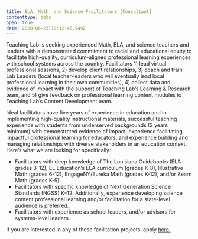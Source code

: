 ```yaml
---
title: ELA, Math, and Science Facilitators [Consultant]
contenttype: jobs
open: true
date: 2020-06-23T19:12:46.949Z
---
```

Teaching Lab is seeking experienced Math, ELA, and science teachers and leaders with a demonstrated commitment to racial and educational equity to facilitate high-quality, curriculum-aligned professional learning experiences with school systems across the country. Facilitators 1) lead virtual professional sessions, 2) develop client relationships, 3) coach and train Lab Leaders (local teacher-leaders who will eventually lead local professional learning in their own communities), 4) collect data and evidence of impact with the support of Teaching Lab’s Learning & Research team, and 5) give feedback on professional learning content modules to Teaching Lab’s Content Development team.

Ideal facilitators have five years of experience in education and in implementing high-quality instructional materials, successful teaching experience with students from underserved backgrounds (2 years minimum) with demonstrated evidence of impact, experience facilitating impactful professional learning for educators, and experience building and managing relationships with diverse stakeholders in an education context. Here’s what we are looking for specifically:

* Facilitators with deep knowledge of The Louisiana Guidebooks (ELA grades 3-12), EL Education’s ELA curriculum (grades K-8), Illustrative Math (grades 6-12), EngageNY/Eureka Math (grades K-12), and/or Zearn Math (grades K-5).
* Facilitators with specific knowledge of Next Generation Science Standards (NGSS) K–12. Additionally, experience developing science content professional learning and/or facilitation for a state-level audience is preferred.
* Facilitators with experience as school leaders, and/or advisors for systems-level leaders.

If you are interested in any of these facilitation projects, apply [here.](https://forms.gle/eYCKT6qYXqG11PpW6)